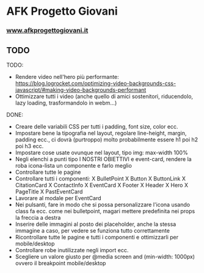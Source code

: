 # AFK Progetto Giovani
### www.afkprogettogiovani.it

## TODO
TODO:
- Rendere video nell'hero più performante: https://blog.logrocket.com/optimizing-video-backgrounds-css-javascript/#making-video-backgrounds-performant
- Ottimizzare tutti i video (anche quello di amici sostenitori, riducendolo, lazy loading, trasformandolo in webm...)

DONE:
- Creare delle variabili CSS per tutti i padding, font size, color ecc.
- Impostare bene la tipografia nel layout, regolare line-height, margin, padding ecc., ci dovrà (purtroppo) molto probabilmente essere h1 poi h2 poi h3 ecc.
- Impostare cose usate ovunque nel layout, tipo img: max-width 100%
- Negli elenchi a punti tipo I NOSTRI OBIETTIVI e event-card, rendere la roba icona-lista un componente e farlo meglio
- Controllare tutte le pagine
- Controllare tutti i componenti:
    X BulletPoint
    X Button
    X ButtonLink
    X CitationCard
    X ContactInfo
    X EventCard
    X Footer
    X Header
    X Hero
    X PageTitle
    X PastEventCard
- Lavorare al modale per EventCard
- Nei pulsanti, fare in modo che si possa personalizzare l'icona usando class fa ecc. come nei bulletpoint, magari mettere predefinita nei props la freccia a destra
- Inserire delle immagini al posto dei placeholder, anche la stessa immagine a caso, per vedere se funziona tutto correttamente
- Ricontrollare tutte le pagine e tutti i componenti e ottimizzarli per mobile/desktop
- Controllare robe inutilizzate negli import ecc.
- Scegliere un valore giusto per @media screen and (min-width: 1000px) ovvero il breakpoint mobile/desktop
